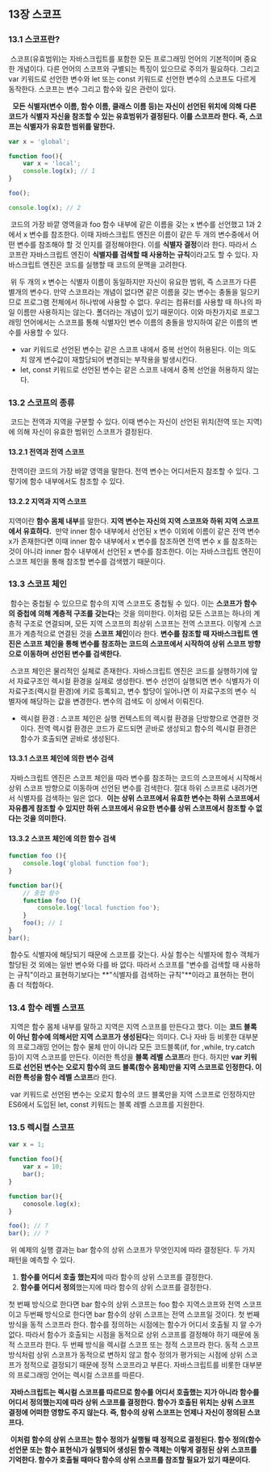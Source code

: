 ## 13장 스코프

### **13.1 스코프란?**

 스코프(유효범위)는 자바스크립트를 포함한 모든 프로그래밍 언어의 기본적이며 중요한 개념이다. 다른 언어의 스코프와 구별되는 특징이 있으므로 주의가 필요하다. 그리고 var 키워드로 선언한 변수와 let 또는 const 키워드로 선언한 변수의 스코프도 다르게 동작한다. 스코프는 변수 그리고 함수와 깊은 관련이 있다.

  **모든 식별자(변수 이름, 함수 이름, 클래스 이름 등)는 자신이 선언된 위치에 의해 다른 코드가 식별자 자신을 참조할 수 있는 유효범위가 결정된다. 이를 스코프라 한다. 즉, 스코프는 식별자가 유효한 범위를 말한다.**

```jsx
var x = 'global';

function foo(){
	var x = 'local';
    console.log(x); // 1
}

foo();

console.log(x); // 2
```

 코드의 가장 바깥 영역을과 foo 함수 내부에 같은 이름을 갖는 x 변수를 선언했고 1과 2에서 x 변수를 참조한다. 이때 자바스크립트 엔진은 이름이 같은 두 개의 변수중에서 어떤 변수를 참조해야 할 것 인지를 결정해야한다. 이를 **식별자 결정**이라 한다. 따라서 스코프란 자바스크립트 엔진이 **식별자를 검색할 때 사용하는 규칙**이라고도 할 수 있다. 자바스크립트 엔진은 코드를 실행할 때 코드의 문맥을 고려한다.

 위 두 개의 x 변수는 식별자 이름이 동일하지만 자신이 유요한 범위, 즉 스코프가 다른 별개의 변수다. 만약 스코프라는 개념이 없다면 같은 이름을 갖는 변수는 충돌을 일으키므로 프로그램 전체에서 하나밖에 사용할 수 없다. 우리는 컴퓨터를 사용할 때 하나의 파일 이름만 사용하지는 않는다. 폴더라는 개념이 있기 때문이다. 이와 마찬가지로 프로그래밍 언어에서는 스코프를 통해 식별자인 변수 이름의 충돌을 방지하여 같은 이름의 변수를 사용할 수 있다.

-   var 키워드로 선언된 변수는 같은 스코프 내에서 중복 선언이 허용된다. 이는 의도치 않게 변수값이 재할당되어 변경되는 부작용을 발생시킨다.
-   let, const 키워드로 선언된 변수는 같은 스코프 내에서 중복 선언을 허용하지 않는다.

### **13.2 스코프의 종류**

 코드는 전역과 지역을 구분할 수 있다. 이때 변수는 자신이 선언된 위치(전역 또는 지역)에 의해 자신이 유효한 범위인 스코프가 결정된다.

#### **13.2.1 전역과 전역 스코프**

 전역이란 코드의 가장 바깥 영역을 말한다. 전역 변수는 어디서든지 참조할 수 있다. 그렇기에 함수 내부에서도 참조할 수 있다.

#### **13.2.2 지역과 지역 스코프**

지역이란 **함수 몸체 내부**를 말한다. **지역 변수는 자신의 지역 스코프와 하위 지역 스코프에서 유효하다.**  만약 inner 함수 내부에서 선언된 x 변수 이외에 이름이 같은 전역 변수 x가 존재한다면 이때 inner 함수 내부에서 x 변수를 참조하면 전역 변수 x 를 참조하는 것이 아니라 inner 함수 내부에서 선언된 x 변수를 참조한다. 이는 자바스크립트 엔진이 스코프 체인을 통해 참조할 변수를 검색헸기 때문이다.

### **13.3 스코프 체인**

 함수는 중첩될 수 있으므로 함수의 지역 스코프도 중첩될 수 있다. 이는 **스코프가 함수의 중첩에 의해 계층적 구조를 갖는다**는 것을 의미한다. 이처럼 모든 스코프는 하나의 계층적 구조로 연결되며, 모든 지역 스코프의 최상위 스코프는 전역 스코프다. 이렇게 스코프가 계층적으로 연결된 것을 **스코프 체인**이라 한다. **변수를 참조할 때 자바스크립트 엔진은 스코프 체인을 통해 변수를 참조하는 코드의 스코프에서 시작하여 상위 스코프 방향으로 이동하며 선언된 변수를 검색한다.**

 스코프 체인은 물리적인 실체로 존재한다. 자바스크립트 엔진은 코드를 실행하기에 앞서 자료구조인 렉시컬 환경을 실제로 생성한다. 변수 선언이 실행되면 변수 식별자가 이 자료구조(랙시컬 환경)에 키로 등록되고, 변수 할당이 일어나면 이 자료구조의 변수 식별자에 해당하는 값을 변경한다. 변수의 검색도 이 상에서 이뤄진다.

-   렉시컬 환경 : 스코프 체인은 실행 컨텍스트의 렉시컬 환경을 단방향으로 연결한 것이다. 전역 렉시컬 환경은 코드가 로드되면 곧바로 생성되고 함수의 렉시컬 환경은 함수가 호출되면 곧바로 생성된다.

#### **13.3.1 스코프 체인에 의한 변수 검색**

 자바스크립트 엔진은 스코프 체인을 따라 변수를 참조하는 코드의 스코프에서 시작해서 상위 스코프 방향으로 이동하며 선언된 변수를 검색한다. 절대 하위 스코프로 내려가면서 식별자를 검색하는 일은 없다.  **이는 상위 스코프에서 유효한 변수는 하위 스코프에서 자유롭게 참조할 수 있지만 하위 스코프에서 유요한 변수를 상위 스코프에서 참조할 수 없다는 것을 의미한다.**

#### **13.3.2 스코프 체인에 의한 함수 검색**

```jsx
function foo (){
    console.log('global function foo');
}

function bar(){
    // 중첩 함수
    function foo (){
        console.log('local function foo');
    }
    foo(); // 1
}
bar();
```

 함수도 식별자에 해당되기 때문에 스코프를 갖는다. 사실 함수는 식별자에 함수 객체가 할당된 것 외에는 일반 변수와 다를 바 없다. 따라서 스코프를 "변수를 검색할 때 사용하는 규칙"이라고 표현하기보다는 **"식별자를 검색하는 규칙"**이라고 표현하는 편이 좀 더 적합하다.

### **13.4 함수 레벨 스코프**

 지역은 함수 몸체 내부를 말하고 지역은 지역 스코프를 만든다고 했다. 이는 **코드 블록이 아닌 함수에 의해서만 지역 스코프가 생성된다**는 의미다. C나 자바 등 비롯한 대부분의 프로그래밍 언어는 함수 물체 만이 아니라 모든 코드블록(if, for ,while, try.catch 등)이 지역 스코프를 만든다. 이러한 특성을 **블록 레벨 스코프**라 한다. 하지만 **var 키워드로 선언된 변수는 오로지 함수의 코드 블록(함수 몸체)만을 지역 스코프로 인정한다. 이러한 특성을 함수 레벨 스코프**라 한다.

 var 키워드로 선언된 변수는 오로지 함수의 코드 블록만을 지역 스코프로 인정하지만 ES6에서 도입된 let, const 키워드는 블록 레벨 스코프를 지원한다.

### **13.5 렉시컬 스코프**

```jsx
var x = 1;

function foo(){
	var x = 10;
    bar();
}

function bar(){
	conosole.log(x);
}

foo(); // ?
bar(); // ?
```

 위 예제의 실행 결과는 bar 함수의 상위 스코프가 무엇인지에 따라 결정된다. 두 가지 패턴을 예측할 수 있다.

1.  **함수를 어디서 호출 했는지**에 따라 함수의 상위 스코프를 결정한다.
2.  **함수를 어디서 정의**했는지에 따라 함수의 상위 스코프를 결정한다.

첫 번째 방식으로 한다면 bar 함수의 상위 스코프는 foo 함수 지역스코프와 전역 스코프이고 두번째 방식으로 한다면 bar 함수의 상위 스코프는 전역 스코프일 것이다. 첫 번째 방식을 동적 스코프라 한다. 함수를 정의하는 시점에는 함수가 어디서 호출될 지 알 수가 없다. 따라서 함수가 호출되는 시점을 동적으로 상위 스코프를 결정해야 하기 때문에 동적 스코프라 한다. 두 번째 방식을 렉시컬 스코프 또는 정적 스코프라 한다. 동적 스코프 방식처럼 상위 스코프가 동적으로 변하지 않고 함수 정의가 평가되는 시점에 상위 스코프가 정적으로 결정되기 때문에 정적 스코프라고 부른다. 자바스크립트를 비롯한 대부분의 프로그래밍 언어는 렉시컬 스코프를 따른다.

 **자바스크립트는 렉시컬 스코프를 따르므로 함수를 어디서 호출했는 지가 아니라 함수를 어디서 정의했는지에 따라 상위 스코프를 결정한다. 함수가 호출된 위치는 상위 스코프 결정에 어떠한 영향도 주지 않는다. 즉, 함수의 상위 스코프는 언제나 자신이 정의된 스코프다.**

 **이처럼 함수의 상위 스코프는 함수 정의가 실행될 때 정적으로 결정된다. 함수 정의(함수 선언문 또는 함수 표현식)가 실행되어 생성된 함수 객체는 이렇게 결정된 상위 스코프를 기억한다. 함수가 호출될 때마다 함수의 상위 스코프를 참조할 필요가 있기 때문이다.**